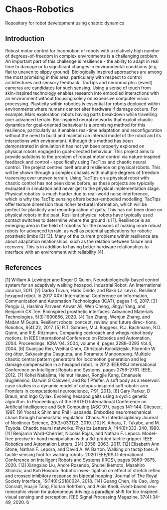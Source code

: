 # Chaos-Robotics
Repository for robot development using chaotic dynamics

## Introduction
Robust motor control for locomotion of robots with a relatively high number of degrees-of-freedom in complex
environments is a challenging problem. An important part of this challenge is resilience - the ability to adapt in real time to damage or to significant changes in environmental conditions (e.g flat to uneven to slippy ground). Biologically inspired approaches are among the most promising in this area, particularly with respect to control architectures and sensory feedback.
TacTips and neuromorphic (event) cameras are candidates for such sensing. Using a sense of touch from
skin-inspired technology enables research into embodied interactions with an environment without focusing
solely on expensive computer vision processing. Plasticity within robotics is essential for robots deployed
within environments where humans cannot alter hardware if damage occurs. For example, Mars exploration
robots having parts breakdown while travelling over advanced terrain. Bio-inspired neural networks that
exploit chaotic dynamics for goal-oriented behaviour is a promising method for this resilience, particularly as it enables real-time adaptation and reconfiguration without the need to build and maintain an internal model of the robot and its interactions with environment. Although this method has been demonstrated in simulation it has not yet been properly explored on physical robots engaged in goal-directed behaviour.
This project aims to provide solutions to the problem of robust motor control via nature-inspired feedback
and control - specifically using TacTips and chaotic neural control. The project centres itself around resilience on physical robots. This will be shown through a complex chassis with multiple degrees of freedom traversing over uneven terrain.
Using TacTips on a physical robot with chaotic control has not been done before, as these projects are
typically evaluated in simulation and never get to the physical implementation stage. Physical robotics is
much harder due to real-world noise interference, which is why the TacTip sensing offers better-embodied
modelling. TacTips offer texture dimension thus richer textural information, which will be perfect for plasticity and reconfiguration of gaits. This has not been done on physical robots in the past. Resilient physical robots have typically used contact switches to determine where the ground is [1].
Resilience is an emerging area in the field of robotics for the reasons of making more robust robots
for advanced terrain, as well as potential applications for robotic prosthetic limbs [2] [3]. Many of the
current problems within resilience are about adaptation relationships, such as the relation between failure
and recovery. This is in addition to having better hardware relationships to interface with an environment
with reliability [4].

## References
[1] William A Lewinger and Roger D Quinn. Neurobiologically-based control system for an adaptively
walking hexapod. Industrial Robot: An International Journal, 2011.
[2] Darko Trivun, Haris Dindo, and Bakir Laˇcevi ́c. Resilient hexapod robot. In 2017 XXVI International
Conference on Information, Communication and Automation Technologies (ICAT), pages 1–6, 2017.
[3] Pengju Li, Hashina Parveen Anwar Ali, Wen Cheng, Jingyi Yang, and Benjamin CK Tee. Bioinspired
prosthetic interfaces. Advanced Materials Technologies, 5(3):1900856, 2020.
[4] Tan Zhang, Wenjun Zhang, and Madan M Gupta. Resilient robots: concept, review, and future direc-
tions. Robotics, 6(4):22, 2017.
[5] R.T. Schroer, M.J. Boggess, R.J. Bachmann, R.D. Quinn, and R.E. Ritzmann. Comparing cockroach
and whegs robot body motions. In IEEE International Conference on Robotics and Automation, 2004.
Proceedings. ICRA ’04. 2004, volume 4, pages 3288–3293 Vol.4, 2004.
[6] Guanjiao Ren, Weihai Chen, Christoph Kolodziejski, Florentin W ̈org ̈otter, Sakyasingha Dasgupta, and
Poramate Manoonpong. Multiple chaotic central pattern generators for locomotion generation and leg
damage compensation in a hexapod robot. In 2012 IEEE/RSJ International Conference on Intelligent
Robots and Systems, pages 2756–2761. IEEE, 2012.
[7] Kohei Nakajima, Helmut Hauser, Rongjie Kang, Emanuele Guglielmino, Darwin G Caldwell, and Rolf
Pfeifer. A soft body as a reservoir: case studies in a dynamic model of octopus-inspired soft robotic
arm. Frontiers in computational neuroscience, 7:91, 2013.
[8] Gary Parker, D Braun, and Ingo Cyliax. Evolving hexapod gaits using a cyclic genetic algorithm.
In Proceedings of the IASTED International Conference on Artificial Intelligence and Soft Computing
(ASC’97), pages 141–144. Citeseer, 1997.
[9] Yoonsik Shim and Phil Husbands. Embodied neuromechanical chaos through homeostatic regulation.
Chaos: An Interdisciplinary Journal of Nonlinear Science, 29(3):033123, 2019.
[10] K. Aihara, T. Takabe, and M. Toyoda. Chaotic neural networks. Physics Letters A, 144(6):333–340,
1990.
[11] Benjamin Ward-Cherrier, Nicolas Rojas, and Nathan F. Lepora. Model-free precise in-hand manipulation
with a 3d-printed tactile gripper. IEEE Robotics and Automation Letters, 2(4):2056–2063, 2017.
[12] Elisabeth Ann Stone, Nathan F. Lepora, and David A. W. Barton. Walking on tactip toes: A tactile
sensing foot for walking robots. 2020 IEEE/RSJ International Conference on Intelligent Robots and
Systems (IROS), pages 9869–9875, 2020.
[13] Xiangxiao Liu, Andre Rosendo, Shuhei Ikemoto, Masahiro Shimizu, and Koh Hosoda. Robotic inves-
tigation on effect of stretch reflex and crossed inhibitory response on bipedal hopping. Journal of The
Royal Society Interface, 15(140):20180024, 2018.
[14] Guang Chen, Hu Cao, Jorg Conradt, Huajin Tang, Florian Rohrbein, and Alois Knoll. Event-based neu-
romorphic vision for autonomous driving: a paradigm shift for bio-inspired visual sensing and perception.
IEEE Signal Processing Magazine, 37(4):34–49, 2020.
6
